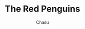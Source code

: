 ---
media: "images/rounds/round_3/red_penguins.png"
media_type: image
title: The Red Penguins
author: [Chasu]
desc: Cole Sica, Dante Vecero, and Chasu Finley's expedition group.
---